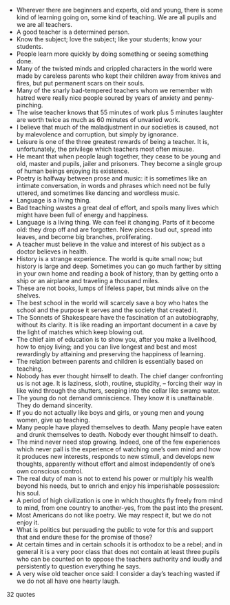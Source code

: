  - Wherever there are beginners and experts, old and young, there is some kind of learning going on, some kind of teaching. We are all pupils and we are all teachers.
 - A good teacher is a determined person.
 - Know the subject; love the subject; like your students; know your students.
 - People learn more quickly by doing something or seeing something done.
 - Many of the twisted minds and crippled characters in the world were made by careless parents who kept their children away from knives and fires, but put permanent scars on their souls.
 - Many of the snarly bad-tempered teachers whom we remember with hatred were really nice people soured by years of anxiety and penny-pinching.
 - The wise teacher knows that 55 minutes of work plus 5 minutes laughter are worth twice as much as 60 minutes of unvaried work.
 - I believe that much of the maladjustment in our societies is caused, not by malevolence and corruption, but simply by ignorance.
 - Leisure is one of the three greatest rewards of being a teacher. It is, unfortunately, the privilege which teachers most often misuse.
 - He meant that when people laugh together, they cease to be young and old, master and pupils, jailer and prisoners. They become a single group of human beings enjoying its existence.
 - Poetry is halfway between prose and music: it is sometimes like an intimate conversation, in words and phrases which need not be fully uttered, and sometimes like dancing and wordless music.
 - Language is a living thing.
 - Bad teaching wastes a great deal of effort, and spoils many lives which might have been full of energy and happiness.
 - Language is a living thing. We can feel it changing. Parts of it become old: they drop off and are forgotten. New pieces bud out, spread into leaves, and become big branches, proliferating.
 - A teacher must believe in the value and interest of his subject as a doctor believes in health.
 - History is a strange experience. The world is quite small now; but history is large and deep. Sometimes you can go much farther by sitting in your own home and reading a book of history, than by getting onto a ship or an airplane and traveling a thousand miles.
 - These are not books, lumps of lifeless paper, but minds alive on the shelves.
 - The best school in the world will scarcely save a boy who hates the school and the purpose it serves and the society that created it.
 - The Sonnets of Shakespeare have the fascination of an autobiography, without its clarity. It is like reading an important document in a cave by the light of matches which keep blowing out.
 - The chief aim of education is to show you, after you make a livelihood, how to enjoy living; and you can live longest and best and most rewardingly by attaining and preserving the happiness of learning.
 - The relation between parents and children is essentially based on teaching.
 - Nobody has ever thought himself to death. The chief danger confronting us is not age. It is laziness, sloth, routine, stupidity, – forcing their way in like wind through the shutters, seeping into the cellar like swamp water.
 - The young do not demand omniscience. They know it is unattainable. They do demand sincerity.
 - If you do not actually like boys and girls, or young men and young women, give up teaching.
 - Many people have played themselves to death. Many people have eaten and drunk themselves to death. Nobody ever thought himself to death.
 - The mind never need stop growing. Indeed, one of the few experiences which never pall is the experience of watching one’s own mind and how it produces new interests, responds to new stimuli, and develops new thoughts, apparently without effort and almost independently of one’s own conscious control.
 - The real duty of man is not to extend his power or multiply his wealth beyond his needs, but to enrich and enjoy his imperishable possession: his soul.
 - A period of high civilization is one in which thoughts fly freely from mind to mind, from one country to another-yes, from the past into the present.
 - Most Americans do not like poetry. We may respect it, but we do not enjoy it.
 - What is politics but persuading the public to vote for this and support that and endure these for the promise of those?
 - At certain times and in certain schools it is orthodox to be a rebel; and in general it is a very poor class that does not contain at least three pupils who can be counted on to oppose the teachers authority and loudly and persistently to question everything he says.
 - A very wise old teacher once said: I consider a day’s teaching wasted if we do not all have one hearty laugh.

32 quotes